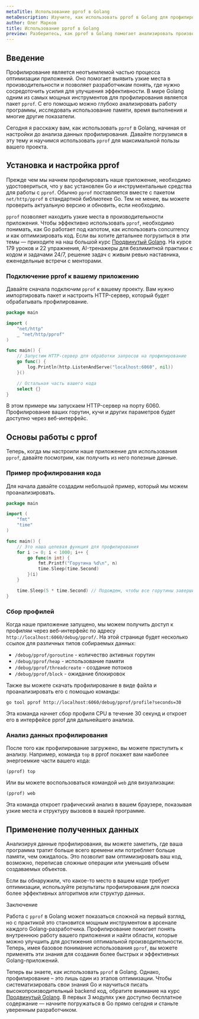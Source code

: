 ```yaml
---
metaTitle: Использование pprof в Golang
metaDescription: Изучите, как использовать pprof в Golang для профилирования производительности приложений - от установки и настройки до анализа с примерами кода на практике
author: Олег Марков
title: Использование pprof в Golang
preview: Разберитесь, как pprof в Golang помогает анализировать производительность вашего кода, с примерами и пошаговыми объяснениями
---
```


## Введение

Профилирование является неотъемлемой частью процесса оптимизации приложений. Оно помогает выявить узкие места в производительности и позволяет разработчикам понять, где нужно сосредоточить усилия для улучшения эффективности. В мире Golang одним из самых мощных инструментов для профилирования является пакет `pprof`. С его помощью можно глубоко анализировать работу программы, исследовать использование памяти, время выполнения и многие другие показатели.

Сегодня я расскажу вам, как использовать `pprof` в Golang, начиная от настройки до анализа данных профилирования. Давайте погрузимся в эту тему и научимся использовать `pprof` для максимальной пользы вашего проекта.

## Установка и настройка pprof

Прежде чем мы начнем профилировать наше приложение, необходимо удостовериться, что у вас установлен Go и инструментальные средства для работы с `pprof`. Обычно `pprof` поставляется вместе с пакетом `net/http/pprof` в стандартной библиотеке Go. Тем не менее, вы можете проверить актуальную версию и обновить, если необходимо.

`pprof` позволяет находить узкие места в производительности приложения. Чтобы эффективно использовать `pprof`, необходимо понимать, как Go работает под капотом, как использовать concurrency и как оптимизировать код. Если вы хотите детальнее погрузиться в эти темы — приходите на наш большой курс [Продвинутый Golang](https://purpleschool.ru/course/go-advanced?utm_source=knowledgebase&utm_medium=text&utm_campaign=ispolzovanie-pprof-v-golang). На курсе 179 уроков и 22 упражнения, AI-тренажеры для безлимитной практики с кодом и задачами 24/7, решение задач с живым ревью наставника, еженедельные встречи с менторами.

### Подключение pprof к вашему приложению

Давайте сначала подключим `pprof` к вашему проекту. Вам нужно импортировать пакет и настроить HTTP-сервер, который будет обрабатывать профилирование.

```go
package main

import (
    "net/http"
    _ "net/http/pprof"
)

func main() {
    // Запустим HTTP-сервер для обработки запросов на профилирование
    go func() {
        log.Println(http.ListenAndServe("localhost:6060", nil))
    }()

    // Остальная часть вашего кода
    select {}
}
```

В этом примере мы запускаем HTTP-сервер на порту 6060. Профилирование ваших горутин, кучи и других параметров будет доступно через веб-интерфейс.

## Основы работы с pprof

Теперь, когда мы настроили наше приложение для использования `pprof`, давайте посмотрим, как получить из него полезные данные.

### Пример профилирования кода

Для начала давайте создадим небольшой пример, который мы можем проанализировать.

```go
package main

import (
    "fmt"
    "time"
)

func main() {
    // Это наша целевая функция для профилирования
    for i := 0; i < 1000; i++ {
        go func(n int) {
            fmt.Printf("Горутина %d\n", n)
            time.Sleep(time.Second)
        }(i)
    }

    time.Sleep(5 * time.Second) // Подождем, чтобы все горутины завершились
}
```

### Сбор профилей

Когда наше приложение запущено, мы можем получить доступ к профилям через веб-интерфейс по адресу `http://localhost:6060/debug/pprof/`. На этой странице будет несколько ссылок для различных типов собираемых данных:

- `/debug/pprof/goroutine` - количество активных горутин
- `/debug/pprof/heap` - использование памяти
- `/debug/pprof/threadcreate` - создание потоков
- `/debug/pprof/block` - ожидание блокировок

Также вы можете скачать профилирование в виде файла и проанализировать его с помощью команды:

```shell
go tool pprof http://localhost:6060/debug/pprof/profile?seconds=30
```

Эта команда начнет сбор профиля CPU в течение 30 секунд и откроет его в интерфейсе pprof для дальнейшего анализа.

### Анализ данных профилирования

После того как профилирование загружено, вы можете приступить к анализу. Например, команда `top` в pprof покажет вам наиболее энергоемкие части вашего кода:

```shell
(pprof) top
```

Или вы можете воспользоваться командой `web` для визуализации:

```shell
(pprof) web
```

Эта команда откроет графический анализ в вашем браузере, показывая узкие места и структуру вызовов в вашей программе.

## Применение полученных данных

Анализируя данные профилирования, вы можете заметить, где ваша программа тратит больше всего времени или потребляет больше памяти, чем ожидалось. Это позволит вам оптимизировать ваш код, возможно, переписав сложные операции или уменьшив объем создаваемых объектов.

Если вы обнаружили, что какое-то место в вашем коде требует оптимизации, используйте результаты профилирования для поиска более эффективных алгоритмов или структур данных.

Заключение

Работа с `pprof` в Golang может показаться сложной на первый взгляд, но с практикой это становится мощным инструментом в арсенале каждого Golang-разработчика. Профилирование помогает понять внутреннюю работу вашего приложения и найти области, которые можно улучшить для достижения оптимальной производительности. Теперь, имея базовое понимание использования `pprof`, вы можете применять эти знания для создания более быстрых и эффективных Golang-приложений. 

Теперь вы знаете, как использовать `pprof` в Golang. Однако, профилирование – это лишь один из этапов оптимизации. Чтобы систематизировать свои знания Go и научиться писать высокопроизводительный backend код, обратите внимание на курс [Продвинутый Golang](https://purpleschool.ru/course/go-advanced?utm_source=knowledgebase&utm_medium=text&utm_campaign=ispolzovanie-pprof-v-golang). В первых 3 модулях уже доступно бесплатное содержание — начните погружаться в Go прямо сегодня и станьте уверенным разработчиком.
